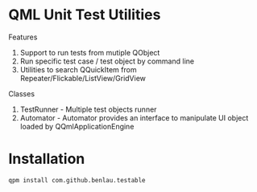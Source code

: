 QML Unit Test Utilities
=======================

Features
1. Support to run tests from mutiple QObject
2. Run specific test case / test object by command line
3. Utilities to search QQuickItem from Repeater/Flickable/ListView/GridView

Classes

1. TestRunner - Multiple test objects runner
2. Automator - Automator provides an interface to manipulate UI object loaded by QQmlApplicationEngine

Installation
===========

    qpm install com.github.benlau.testable
